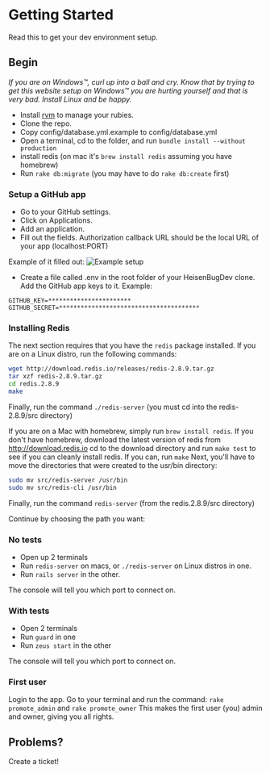# Getting Started

Read this to get your dev environment setup.

## Begin

_If you are on Windows™, curl up into a ball and cry. Know that by trying to get this website setup on Windows™ you are hurting yourself and that is very bad. Install Linux and be happy._

- Install [rvm](http://rvm.io) to manage your rubies.
- Clone the repo.
- Copy config/database.yml.example to config/database.yml
- Open a terminal, cd to the folder, and run `bundle install --without production`
- install redis (on mac it's `brew install redis` assuming you have homebrew)
- Run `rake db:migrate` (you may have to do `rake db:create` first)


### Setup a GitHub app
- Go to your GitHub settings.
- Click on Applications.
- Add an application.
- Fill out the fields. Authorization callback URL should be the local URL of your app (localhost:PORT)

Example of it filled out:
![Example setup](http://i.imgur.com/GloFH69.png)

- Create a file called .env in the root folder of your HeisenBugDev clone. Add the GitHub app keys to it. Example:

```
GITHUB_KEY=***********************
GITHUB_SECRET=***************************************
```

### Installing Redis
The next section requires that you have the ```redis``` package installed. If you are on a Linux distro, run the following commands:
```bash
wget http://download.redis.io/releases/redis-2.8.9.tar.gz
tar xzf redis-2.8.9.tar.gz
cd redis.2.8.9
make
```
Finally, run the command ```./redis-server``` (you must cd into the redis-2.8.9/src directory)

If you are on a Mac with homebrew, simply run ```brew install redis```.
If you don't have homebrew, download the latest version of redis from http://download.redis.io
cd to the download directory and run ```make test``` to see if you can cleanly install redis.
If you can, run ```make```
Next, you'll have to move the directories that were created to the usr/bin directory:
```bash
sudo mv src/redis-server /usr/bin
sudo mv src/redis-cli /usr/bin
```
Finally, run the command ```redis-server``` (from the redis.2.8.9/src directory)

Continue by choosing the path you want:

### No tests

- Open up 2 terminals
- Run ```redis-server``` on macs, or ```./redis-server``` on Linux distros in one.
- Run ```rails server``` in the other.

The console will tell you which port to connect on.

### With tests

- Open 2 terminals
- Run `guard` in one
- Run `zeus start` in the other

The console will tell you which port to connect on.

### First user
Login to the app. Go to your terminal and run the command: `rake promote_admin` and `rake promote_owner` This makes the first user (you) admin and owner, giving you all rights.

## Problems?

Create a ticket!
